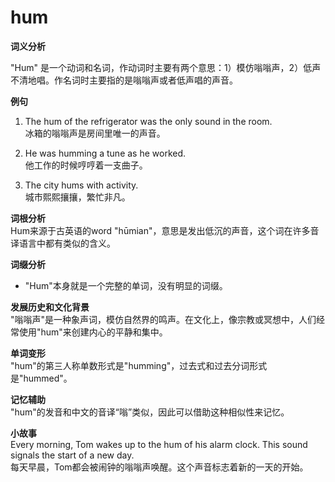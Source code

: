 # hum

**词义分析**

  

"Hum" 是一个动词和名词，作动词时主要有两个意思：1）模仿嗡嗡声，2）低声不清地唱。作名词时主要指的是嗡嗡声或者低声唱的声音。

  

**例句**

  

1.  The hum of the refrigerator was the only sound in the room.  
    冰箱的嗡嗡声是房间里唯一的声音。
    
      
    
2.  He was humming a tune as he worked.  
    他工作的时候哼哼着一支曲子。
    
      
    
3.  The city hums with activity.  
    城市熙熙攘攘，繁忙非凡。
    
      
    

  

**词根分析**  
Hum来源于古英语的word "hūmian"，意思是发出低沉的声音，这个词在许多音译语言中都有类似的含义。

  

**词缀分析**

  

*   "Hum"本身就是一个完整的单词，没有明显的词缀。

  

**发展历史和文化背景**  
"嗡嗡声"是一种象声词，模仿自然界的鸣声。在文化上，像宗教或冥想中，人们经常使用"hum"来创建内心的平静和集中。

  

**单词变形**  
"hum"的第三人称单数形式是"humming"，过去式和过去分词形式是"hummed"。

  

**记忆辅助**  
"hum"的发音和中文的音译“嗡”类似，因此可以借助这种相似性来记忆。

  

**小故事**  
Every morning, Tom wakes up to the hum of his alarm clock. This sound signals the start of a new day.  
每天早晨，Tom都会被闹钟的嗡嗡声唤醒。这个声音标志着新的一天的开始。
